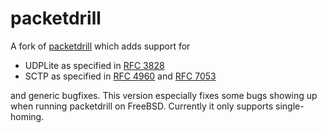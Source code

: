 # packetdrill
A fork of [packetdrill](https://code.google.com/p/packetdrill/) which adds support for
* UDPLite as specified in [RFC 3828](https://tools.ietf.org/html/rfc3828)
* SCTP as specified in [RFC 4960](https://tools.ietf.org/html/rfc4960) and [RFC 7053](https://tools.ietf.org/html/rfc7053)

and generic bugfixes. This version especially fixes some bugs showing up when running packetdrill on FreeBSD. Currently it only supports single-homing.
